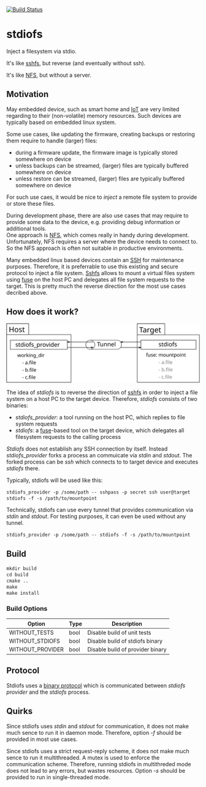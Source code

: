 [![Build Status](https://travis-ci.com/falk-werner/stdiofs.svg?branch=main)](https://travis-ci.com/falk-werner/stdiofs)

# stdiofs

Inject a filesystem via stdio.

It's like [sshfs](https://github.com/libfuse/sshfs), but reverse (and eventually without ssh).

It's like [NFS](https://en.wikipedia.org/wiki/Network_File_System), but without a server.

## Motivation

May embedded device, such as smart home and [IoT](https://en.wikipedia.org/wiki/Internet_of_things) are very limited regarding to their (non-volatile) memory resources. Such devices are typically based on embedded linux system.

Some use cases, like updating the firmware, creating backups or restoring them require to handle (larger) files:

- during a firmware update, the firmware image is typically stored somewhere on device
- unless backups can be streamed, (larger) files are typically buffered somewhere on device
- unless restore can be streamed, (larger) files are typically buffered somewhere on device

For such use caes, it would be nice to _inject_ a remote file system to provide or store these files.

During development phase, there are also use cases that may require to provide some data to the device, e.g. providing debug information or additional tools.  
One approach is [NFS](https://en.wikipedia.org/wiki/Network_File_System), which comes really in handy during development. Unfortunately, NFS requires a server where the device needs to connect to. So the NFS approach is often not suitable in productive environments.

Many embedded linux based devices contain an [SSH](https://en.wikipedia.org/wiki/Secure_Shell_Protocol) for maintenance purposes. Therefore, it is preferrable to use this existing and secure protocol to inject a file system. [Sshfs](https://github.com/libfuse/sshfs) allows to mount a virtual files system using [fuse](https://github.com/libfuse/libfuse) on the host PC and delegates all file system requests to the target. This is pretty much the reverse direction for the most use cases decribed above.


## How does it work?

![stdiofs](doc/stdiofs.svg "stdiofs")

The idea of _stdiofs_ is to reverse the direction of [sshfs](https://github.com/libfuse/sshfs) in order to inject a file system on a host PC to the target device. Therefore, _stdiofs_ consists of two binaries:

- _stdiofs_provider_: a tool running on the host PC, which replies to file system requests
- _stdiofs_: a [fuse](https://github.com/libfuse/libfuse)-based tool on the target device, which delegates all filesystem requests to the calling process

_Stdiofs_ does not establish any SSH connection by itself. Instead _stdiofs_provider_ forks a process an commuicate via _stdin_ and _stdout_. The forked process can be _ssh_ which connects to to target device and executes _stdiofs_ there.

Typically, stdiofs will be used like this:

    stdiofs_provider -p /some/path -- sshpass -p secret ssh user@target stdiofs -f -s /path/to/mountpoint

Technically, stdiofs can use every tunnel that provides communication via _stdin_ and _stdout_. For testing purposes, it can even be used without any tunnel.

    stdiofs_provider -p /some/path -- stdiofs -f -s /path/to/mountpoint

## Build

    mkdir build
    cd build
    cmake ..
    make
    make install

### Build Options

| Option           | Type | Description                      |
|------------------|------|----------------------------------|
| WITHOUT_TESTS    | bool | Disable build of unit tests      |
| WITHOUT_STDIOFS  | bool | Disable build of stdiofs binary  |
| WITHOUT_PROVIDER | bool | Disable build of provider binary |


## Protocol 

Stdiofs uses a [binary protocol](doc/protocol.md) which is communicated between _stdiofs provider_ and the _stdiofs_ process.

## Quirks

Since stdiofs uses _stdin_ and _stdout_ for communication, it does not make much sence to run it in daemon mode.
Therefore, option _-f_ should be provided in most use cases.

Since stdiofs uses a strict request-reply scheme, it does not make much sence to run it multithreaded.
A mutex is used to enforce the communication scheme.
Therefore, running stdiofs in multithreded mode does not lead to any errors, but wastes resources.
Option _-s_ should be provided to run in single-threaded mode.

